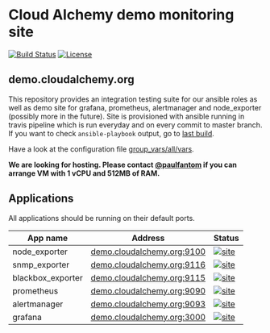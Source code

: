 Cloud Alchemy demo monitoring site
==================================

[![Build Status](https://travis-ci.org/cloudalchemy/demo-site.svg?branch=master)](https://travis-ci.org/cloudalchemy/demo-site) [![License](https://img.shields.io/badge/license-MIT%20License-brightgreen.svg)](https://opensource.org/licenses/MIT)

demo.cloudalchemy.org
---------------------

This repository provides an integration testing suite for our ansible roles as well as demo site for grafana, prometheus, alertmanager and node_exporter (possibly more in the future).
Site is provisioned with ansible running in travis pipeline which is run everyday and on every commit to master branch. If you want to check `ansible-playbook` output, go to [last build](https://travis-ci.org/cloudalchemy/demo-site).

Have a look at the configuration file [group_vars/all/vars](group_vars/all/vars).

**We are looking for hosting. Please contact [@paulfantom](https://github.com/paulfantom) if you can arrange VM with 1 vCPU and 512MB of RAM.**

Applications
------------

All applications should be running on their default ports.

| App name          | Address                                                         | Status |
|-------------------|-----------------------------------------------------------------|--------|
| node_exporter     | [demo.cloudalchemy.org:9100](http://demo.cloudalchemy.org:9100) | [![site](https://img.shields.io/website-up-down-green-red/http/demo.cloudalchemy.org:9100/metrics.svg?label=site)](http://demo.cloudalchemy.org:9100/metrics) |
| snmp_exporter     | [demo.cloudalchemy.org:9116](http://demo.cloudalchemy.org:9116) | [![site](https://img.shields.io/website-up-down-green-red/http/demo.cloudalchemy.org:9116/metrics.svg?label=site)](http://demo.cloudalchemy.org:9116/metrics) |
| blackbox_exporter | [demo.cloudalchemy.org:9115](http://demo.cloudalchemy.org:9115) | [![site](https://img.shields.io/website-up-down-green-red/http/demo.cloudalchemy.org:9115/metrics.svg?label=site)](http://demo.cloudalchemy.org:9115/metrics) |
| prometheus        | [demo.cloudalchemy.org:9090](http://demo.cloudalchemy.org:9090) | [![site](https://img.shields.io/website-up-down-green-red/http/demo.cloudalchemy.org:9090.svg?label=site)](http://demo.cloudalchemy.org:9190) |
| alertmanager      | [demo.cloudalchemy.org:9093](http://demo.cloudalchemy.org:9093) | [![site](https://img.shields.io/website-up-down-green-red/http/demo.cloudalchemy.org:9093.svg?label=site)](http://demo.cloudalchemy.org:9193) |
| grafana           | [demo.cloudalchemy.org:3000](http://demo.cloudalchemy.org:3000) | [![site](https://img.shields.io/website-up-down-green-red/http/demo.cloudalchemy.org:3000.svg?label=site)](http://demo.cloudalchemy.org:3000) |

